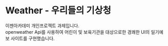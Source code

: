 # Weather - 우리들의 기상청

이젠아카데미 개인프로젝트 과제입니다.   
openweather Api를 사용하여 어린이 및 보육기관을 대상으로한 경쾌한 UI의 일기예보 사이트를 구현했습니다.
